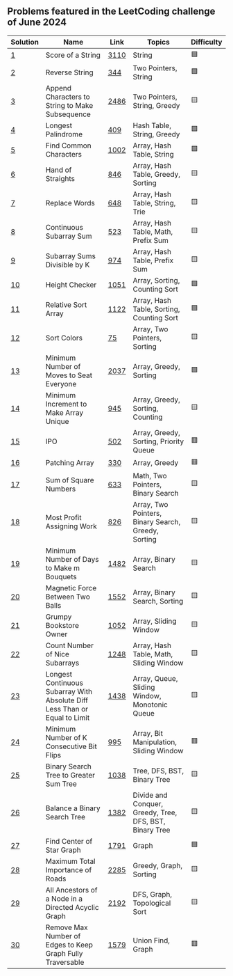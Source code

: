 ## Problems featured in the LeetCoding challenge of June 2024
| Solution                       | Name                                                                       | Link                                                                                                                                                                                                                                                                    | Topics                                                  | Difficulty |
|--------------------------------|----------------------------------------------------------------------------|-------------------------------------------------------------------------------------------------------------------------------------------------------------------------------------------------------------------------------------------------------------------------|---------------------------------------------------------|------------|
| [1](src/day1/Solution.java/)   | Score of a String                                                          | [3110](https://leetcode.com/problems/score-of-a-string/description/)                                                                                                                                                                                                    | String                                                  | 🟩         |
| [2](src/day2/Solution.java/)   | Reverse String                                                             | [344](https://leetcode.com/problems/reverse-string/description/)                                                                                                                                                                                                        | Two Pointers, String                                    | 🟩         |
| [3](src/day3/Solution.java/)   | Append Characters to String to Make Subsequence                            | [2486](https://leetcode.com/problems/append-characters-to-string-to-make-subsequence/description/)                                                                                                                                                                      | Two Pointers, String, Greedy                            | 🟨         |
| [4](src/day4/Solution.java/)   | Longest Palindrome                                                         | [409](https://leetcode.com/problems/longest-palindrome/description/)                                                                                                                                                                                                    | Hash Table, String, Greedy                              | 🟩         |
| [5](src/day5/Solution.java/)   | Find Common Characters                                                     | [1002](https://leetcode.com/problems/find-common-characters/description/)                                                                                                                                                                                               | Array, Hash Table, String                               | 🟩         |
| [6](src/day6/Solution.java/)   | Hand of Straights                                                          | [846](https://leetcode.com/problems/hand-of-straights/description/)                                                                                                                                                                                                     | Array, Hash Table, Greedy, Sorting                      | 🟨         |
| [7](src/day7/Solution.java/)   | Replace Words                                                              | [648](https://leetcode.com/problems/replace-words/description/)                                                                                                                                                                                                         | Array, Hash Table, String, Trie                         | 🟨         |
| [8](src/day8/Solution.java/)   | Continuous Subarray Sum                                                    | [523](https://leetcode.com/problems/continuous-subarray-sum/description/)                                                                                                                                                                                               | Array, Hash Table, Math, Prefix Sum                     | 🟨         |
| [9](src/day9/Solution.java/)   | Subarray Sums Divisible by K                                               | [974](https://leetcode.com/problems/subarray-sums-divisible-by-k/description/)                                                                                                                                                                                          | Array, Hash Table, Prefix Sum                           | 🟨         |
| [10](src/day10/Solution.java/) | Height Checker                                                             | [1051](https://leetcode.com/problems/height-checker/description/)                                                                                                                                                                                                       | Array, Sorting, Counting Sort                           | 🟩         |
| [11](src/day11/Solution.java/) | Relative Sort Array                                                        | [1122](https://leetcode.com/problems/relative-sort-array/description/)                                                                                                                                                                                                  | Array, Hash Table, Sorting, Counting Sort               | 🟩         |
| [12](src/day12/Solution.java/) | Sort Colors                                                                | [75](https://leetcode.com/problems/sort-colors/description/)                                                                                                                                                                                                            | Array, Two Pointers, Sorting                            | 🟨         |
| [13](src/day13/Solution.java/) | Minimum Number of Moves to Seat Everyone                                   | [2037](https://leetcode.com/problems/minimum-number-of-moves-to-seat-everyone/description/)                                                                                                                                                                             | Array, Greedy, Sorting                                  | 🟩         |
| [14](src/day14/Solution.java/) | Minimum Increment to Make Array Unique                                     | [945](https://leetcode.com/problems/minimum-increment-to-make-array-unique/description/)                                                                                                                                                                                | Array, Greedy, Sorting, Counting                        | 🟨         |
| [15](src/day15/Solution.java/) | IPO                                                                        | [502](https://leetcode.com/problems/ipo/description/)                                                                                                                                                                                                                   | Array, Greedy, Sorting, Priority Queue                  | 🟥         |
| [16](src/day16/Solution.java/) | Patching Array                                                             | [330](https://leetcode.com/problems/patching-array/description/)                                                                                                                                                                                                        | Array, Greedy                                           | 🟥         |
| [17](src/day17/Solution.java/) | Sum of Square Numbers                                                      | [633](https://leetcode.com/problems/sum-of-square-numbers/description/)                                                                                                                                                                                                 | Math, Two Pointers, Binary Search                       | 🟨         |
| [18](src/day18/Solution.java/) | Most Profit Assigning Work                                                 | [826](https://leetcode.com/problems/most-profit-assigning-work/description/)                                                                                                                                                                                            | Array, Two Pointers, Binary Search, Greedy, Sorting     | 🟨         |
| [19](src/day19/Solution.java/) | Minimum Number of Days to Make m Bouquets                                  | [1482](https://leetcode.com/problems/minimum-number-of-days-to-make-m-bouquets/description/)                                                                                                                                                                            | Array, Binary Search                                    | 🟨         |
| [20](src/day20/Solution.java/) | Magnetic Force Between Two Balls                                           | [1552](https://leetcode.com/problems/magnetic-force-between-two-balls/description/)                                                                                                                                                                                     | Array, Binary Search, Sorting                           | 🟨         |
| [21](src/day21/Solution.java/) | Grumpy Bookstore Owner                                                     | [1052](https://leetcode.com/problems/grumpy-bookstore-owner/description/)                                                                                                                                                                                               | Array, Sliding Window                                   | 🟨         |
| [22](src/day22/Solution.java/) | Count Number of Nice Subarrays                                             | [1248](https://leetcode.com/problems/count-number-of-nice-subarrays/description/)                                                                                                                                                                                       | Array, Hash Table, Math, Sliding Window                 | 🟨         |
| [23](src/day23/Solution.java/) | Longest Continuous Subarray With Absolute Diff Less Than or Equal to Limit | [1438](https://leetcode.com/problems/longest-continuous-subarray-with-absolute-diff-less-than-or-equal-to-limit/description/)                                                                                                                                           | Array, Queue, Sliding Window, Monotonic Queue           | 🟨         |
| [24](src/day24/Solution.java/) | Minimum Number of K Consecutive Bit Flips                                  | [995](https://leetcode.com/problems/minimum-number-of-k-consecutive-bit-flips/description/)                                                                                                                                                                             | Array, Bit Manipulation, Sliding Window                 | 🟥         |
| [25](src/day25/Solution.java/) | Binary Search Tree to Greater Sum Tree                                     | [1038](https://leetcode.com/problems/binary-search-tree-to-greater-sum-tree/description/)                                                                                                                                                                               | Tree, DFS, BST, Binary Tree                             | 🟨         |
| [26](src/day26/Solution.java/) | Balance a Binary Search Tree                                               | [1382](https://leetcode.com/problems/balance-a-binary-search-tree/description/)                                                                                                                                                                                         | Divide and Conquer, Greedy, Tree, DFS, BST, Binary Tree | 🟨         |
| [27](src/day27/Solution.java/) | Find Center of Star Graph                                                  | [1791](https://leetcode.com/problems/find-center-of-star-graph/description/)                                                                                                                                                                                            | Graph                                                   | 🟩         |
| [28](src/day28/Solution.java/) | Maximum Total Importance of Roads                                          | [2285](https://leetcode.com/problems/maximum-total-importance-of-roads/description/)                                                                                                                                                                                    | Greedy, Graph, Sorting                                  | 🟨         |
| [29](src/day29/Solution.java/) | All Ancestors of a Node in a Directed Acyclic Graph                        | [2192](https://leetcode.com/problems/all-ancestors-of-a-node-in-a-directed-acyclic-graph/description/)                                                                                                                                                                  | DFS, Graph, Topological Sort                            | 🟨         |
| [30](src/day29/Solution.java/) | Remove Max Number of Edges to Keep Graph Fully Traversable                 | [1579](https://leetcode.com/problems/remove-max-number-of-edges-to-keep-graph-fully-traversable/description/)                                                                                                                                                           | Union Find, Graph                                       | 🟥         |